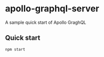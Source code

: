 # apollo-graphql-server

A sample quick start of Apollo GraghQL

## Quick start

```bash
npm start
```
